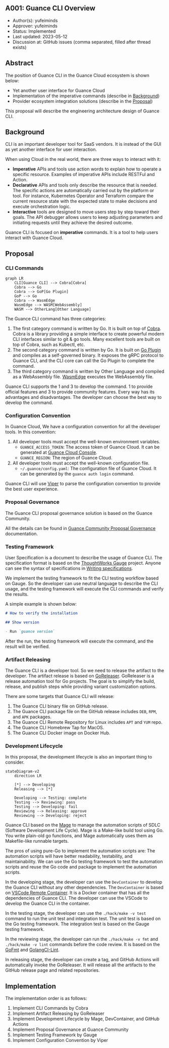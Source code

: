 ## A001: Guance CLI Overview

- Author(s): yufeiminds
- Approver: yufeiminds
- Status: Implemented
- Last updated: 2023-05-12
- Discussion at: GitHub issues (comma separated, filled after thread exists)

## Abstract

The position of Guance CLI in the Guance Cloud ecosystem is shown below:

- Yet another user interface for Guance Cloud
- Implementation of the imperative commands (describe in [Background](#background))
- Provider ecosystem integration solutions (describe in the [Proposal](#proposal))

This proposal will describe the engineering architecture design of Guance CLI.

## Background

CLI is an important developer tool for SaaS vendors. It is instead of the GUI as yet another interface for user interaction.

When using Cloud in the real world, there are three ways to interact with it:

- **Imperative** APIs and tools use action words to explain how to operate a specific resource. Examples of imperative APIs include RESTFul and Action.
- **Declarative** APIs and tools only describe the resource that is needed. The specific actions are automatically carried out by the platform or tool. For instance, Kubernetes Operator and Terraform compare the current resource state with the expected state to make decisions and execute orchestration logic.
- **Interactive** tools are designed to move users step by step toward their goals. The API debugger allows users to keep adjusting parameters and initiating requests until they achieve the desired outcome.

Guance CLI is focused on **imperative** commands. It is a tool to help users interact with Guance Cloud.

## Proposal

### CLI Commands

```mermaid
graph LR
    CLI[Guance CLI] --> Cobra[Cobra]
    Cobra --> Go
    Cobra --> GoP[Go Plugin]
    GoP --> Go
    Cobra --> WasmEdge
    WasmEdge --> WASM[WebAssembly]
    WASM --> OtherLang[Other Language]
```

The Guance CLI command has three categories:

1. The first category command is written by Go. It is built on top of [Cobra](https://github.com/spf13/cobra). Cobra is a library providing a simple interface to create powerful modern CLI interfaces similar to git & go tools. Many excellent tools are built on top of Cobra, such as Kubectl, etc.
2. The second category command is written by Go. It is built on [Go Plugin](https://github.com/hashicorp/go-plugin) and compiles as a self-governed binary. It exposes the gRPC protocol to Guance CLI, and the CLI core can call the Go Plugin to complete the command.
3. The third category command is written by Other Language and compiled as a WebAssembly file. [WasmEdge](https://github.com/WasmEdge/WasmEdge) executes the WebAssembly file.

Guance CLI supports the 1 and 3 to develop the command. 1 to provide official features and 3 to provide community features. Every way has its advantages and disadvantages. The developer can choose the best way to develop the command.

### Configuration Convention

In Guance Cloud, We have a configuration convention for all the developer tools. In this convention:

1. All developer tools must accept the well-known environment variables.
   - `GUANCE_ACCESS_TOKEN`: The access token of Guance Cloud. It can be generated at [Guance Cloud Console](https://console.guance.com).
   - `GUANCE_REGION`: The region of Guance Cloud.
2. All developer tools must accept the well-known configuration file.
   - `~/.guance/config.yaml`: The configuration file of Guance Cloud. It can be generated by the `guance auth login` command.

Guance CLI will use [Viper](https://github.com/spf13/viper) to parse the configuration convention to provide the best user experience.

### Proposal Governance

The Guance CLI proposal governance solution is based on the Guance Community.

All the details can be found in [Guance Community Proposal Governance](https://github.com/GuanceCloud/community/tree/main/proposals) documentation.

### Testing Framework

User Specification is a document to describe the usage of Guance CLI. The specification format is based on the [ThoughtWorks Gauge](https://gauge.org/) project. Anyone can see the syntax of specifications in [Writing specifications](https://docs.gauge.org/writing-specifications.html).

We implement the testing framework to fit the CLI testing workflow based on Gauge. So the developer can use neutral language to describe the CLI usage, and the testing framework will execute the CLI commands and verify the results.

A simple example is shown below:

```markdown
# How to verify the installation

## Show version

- Run `guance version`
```

After the run, the testing framework will execute the command, and the result will be verified.

### Artifact Releasing

The Guance CLI is a developer tool. So we need to release the artifact to the developer. The artifact release is based on [GoReleaser](https://goreleaser.com/). GoReleaser is a release automation tool for Go projects. The goal is to simplify the build, release, and publish steps while providing variant customization options.

There are some targets that Guance CLI will release:

1. The Guance CLI binary file on GitHub release.
1. The Guance CLI package file on the GitHub release includes `DEB`, `RPM`, and `APK` packages.
1. The Guance CLI Remote Repository for Linux includes `APT` and `YUM` repo.
1. The Guance CLI Homebrew Tap for MacOS.
1. The Guance CLI Docker image on Docker Hub.

### Development Lifecycle

In this proposal, the development lifecycle is also an important thing to consider.

```mermaid
stateDiagram-v2
    direction LR

    [*] --> Developing
    Releasing --> [*]

    Developing --> Testing: complete
    Testing --> Reviewing: pass
    Testing --> Developing: fail
    Reviewing --> Releasing: approve
    Reviewing --> Developing: reject
```

Guance CLI based on the [Mage](https://magefile.org/) to manage the automation scripts of SDLC (Software Development Life Cycle). Mage is a Make-like build tool using Go. You write plain-old go functions, and Mage automatically uses them as Makefile-like runnable targets.

The pros of using pure-Go to implement the automation scripts are: The automation scripts will have better readability, testability, and maintainability. We can use the Go testing framework to test the automation scripts and reuse the Go code and package to implement the automation scripts.

In the developing stage, the developer can use the `DevContainer` to develop the Guance CLI without any other dependencies. The `DevContainer` is based on [VSCode Remote Container](https://code.visualstudio.com/docs/remote/containers). It is a Docker container that has all the dependencies of Guance CLI. The developer can use the VSCode to develop the Guance CLI in the container.

In the testing stage, the developer can use the `./hack/make -v test` command to run the unit test and integration test. The unit test is based on the Go testing framework. The integration test is based on the Gauge testing framework.

In the reviewing stage, the developer can run the `./hack/make -v fmt` and `./hack/make -v lint` commands before the code review. It is based on the [GoFmt](https://golang.org/cmd/gofmt/) and [GolangCI-Lint](https://golangci-lint.run/).

In releasing stage, the developer can create a tag, and GitHub Actions will automatically invoke the GoReleaser. It will release all the artifacts to the GitHub release page and related repositories.

## Implementation

The implementation order is as follows:

1. Implement CLI Commands by Cobra
1. Implement Artifact Releasing by GoReleaser
1. Implement Development Lifecycle by Mage, DevContainer, and GitHub Actions
1. Implement Proposal Governance at Guance Community
1. Implement Testing Framework by Gauge
1. Implement Configuration Convention by Viper
